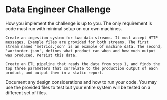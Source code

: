 # Data Engineer Challenge

How you implement the challenge is up to you. The only requirement is code must run with minimal setup on our own machines.

    Create an ingestion system for two data streams. It must accept HTTP messages. Example files are provided for both streams. The first stream named 'metrics.json' is an example of machine data. The second, 'workorder.json', defines what product ran when and how much output was produced. Persist this data.

    Create an ETL pipeline that reads the data from step 1, and finds the top three parameters that correlate to the production output of each product, and output them in a static report.

Document any design considerations and how to run your code. You may use the provided files to test but your entire system will be tested on a different set of files.
